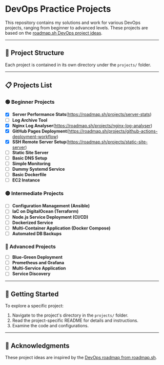 # DevOps Practice Projects

This repository contains my solutions and work for various DevOps projects, ranging from beginner to advanced levels. These projects are based on the [roadmap.sh DevOps project ideas](https://roadmap.sh/devops).

---

## 📂 Project Structure

Each project is contained in its own directory under the `projects/` folder.

---

## 📋 Projects List

### 🟢 Beginner Projects
- [x] **Server Performance Stats**(https://roadmap.sh/projects/server-stats)
- [ ] **Log Archive Tool**
- [x] **Nginx Log Analyser**(https://roadmap.sh/projects/nginx-log-analyser)
- [x] **GitHub Pages Deployment**(https://roadmap.sh/projects/github-actions-deployment-workflow)
- [x] **SSH Remote Server Setup**(https://roadmap.sh/projects/static-site-server)
- [ ] **Static Site Server**
- [ ] **Basic DNS Setup**
- [ ] **Simple Monitoring**
- [ ] **Dummy Systemd Service**
- [ ] **Basic Dockerfile**
- [ ] **EC2 Instance**

### 🟡 Intermediate Projects
- [ ] **Configuration Management (Ansible)**
- [ ] **IaC on DigitalOcean (Terraform)**
- [ ] **Node.js Service Deployment (CI/CD)**
- [ ] **Dockerized Service**
- [ ] **Multi-Container Application (Docker Compose)**
- [ ] **Automated DB Backups**

### 🔴 Advanced Projects
- [ ] **Blue-Green Deployment**
- [ ] **Prometheus and Grafana**
- [ ] **Multi-Service Application**
- [ ] **Service Discovery**

---

## 🚀 Getting Started

To explore a specific project:

1. Navigate to the project's directory in the `projects/` folder.
2. Read the project-specific README for details and instructions.
3. Examine the code and configurations.

---

## 🙏 Acknowledgments

These project ideas are inspired by the [DevOps roadmap from roadmap.sh](https://roadmap.sh/devops).


